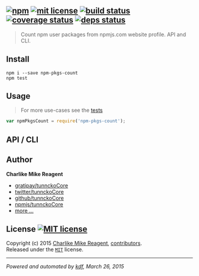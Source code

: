 ## [![npm][npmjs-img]][npmjs-url] [![mit license][license-img]][license-url] [![build status][travis-img]][travis-url] [![coverage status][coveralls-img]][coveralls-url] [![deps status][daviddm-img]][daviddm-url]

> Count npm user packages from npmjs.com website profile. API and CLI.

## Install
```
npm i --save npm-pkgs-count
npm test
```


## Usage
> For more use-cases see the [tests](./test.js)

```js
var npmPkgsCount = require('npm-pkgs-count');
```


## API / CLI


## Author
**Charlike Mike Reagent**
+ [gratipay/tunnckoCore][author-gratipay]
+ [twitter/tunnckoCore][author-twitter]
+ [github/tunnckoCore][author-github]
+ [npmjs/tunnckoCore][author-npmjs]
+ [more ...][contrib-more]


## License [![MIT license][license-img]][license-url]
Copyright (c) 2015 [Charlike Mike Reagent][contrib-more], [contributors][contrib-graf].  
Released under the [`MIT`][license-url] license.


[npmjs-url]: http://npm.im/npm-pkgs-count
[npmjs-img]: https://img.shields.io/npm/v/npm-pkgs-count.svg?style=flat&label=npm-pkgs-count

[coveralls-url]: https://coveralls.io/r/tunnckoCore/npm-pkgs-count?branch=master
[coveralls-img]: https://img.shields.io/coveralls/tunnckoCore/npm-pkgs-count.svg?style=flat

[license-url]: https://github.com/tunnckoCore/npm-pkgs-count/blob/master/license.md
[license-img]: https://img.shields.io/badge/license-MIT-blue.svg?style=flat

[travis-url]: https://travis-ci.org/tunnckoCore/npm-pkgs-count
[travis-img]: https://img.shields.io/travis/tunnckoCore/npm-pkgs-count.svg?style=flat

[daviddm-url]: https://david-dm.org/tunnckoCore/npm-pkgs-count
[daviddm-img]: https://img.shields.io/david/tunnckoCore/npm-pkgs-count.svg?style=flat

[author-gratipay]: https://gratipay.com/tunnckoCore
[author-twitter]: https://twitter.com/tunnckoCore
[author-github]: https://github.com/tunnckoCore
[author-npmjs]: https://npmjs.org/~tunnckocore

[contrib-more]: http://j.mp/1stW47C
[contrib-graf]: https://github.com/tunnckoCore/npm-pkgs-count/graphs/contributors

***

_Powered and automated by [kdf](https://github.com/tunnckoCore), March 26, 2015_